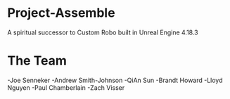 # Project-Assemble
A spiritual successor to Custom Robo built in Unreal Engine 4.18.3

# The Team
-Joe Senneker
-Andrew Smith-Johnson
-QiAn Sun
-Brandt Howard
-Lloyd Nguyen
-Paul Chamberlain
-Zach Visser
